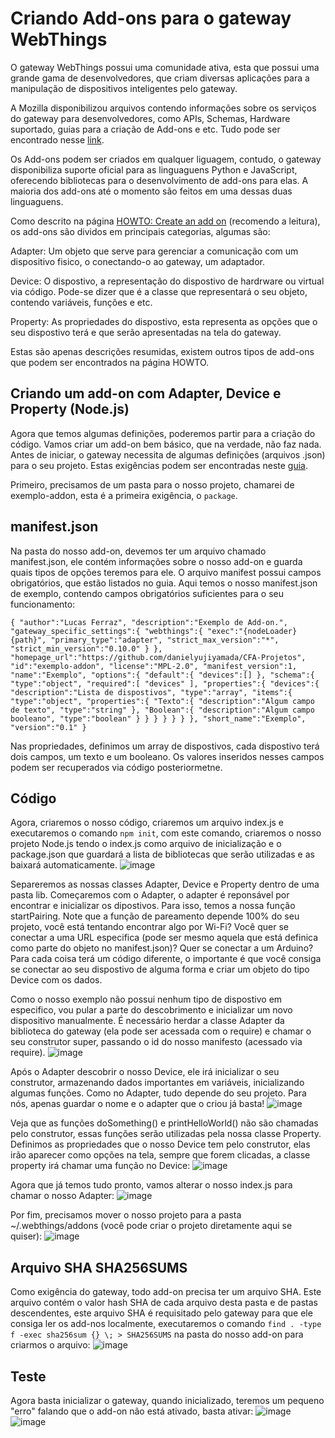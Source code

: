 # Criando Add-ons para o gateway WebThings

O gateway WebThings possui uma comunidade ativa, esta que possui uma grande gama de desenvolvedores, que criam diversas aplicações para a manipulação de dispositivos inteligentes pelo gateway.

A Mozilla disponibilizou arquivos contendo informações sobre os serviços do gateway para desenvolvedores, como APIs, Schemas, Hardware suportado, guias para a criação de Add-ons e etc. Tudo pode ser encontrado nesse [link](https://github.com/WebThingsIO/wiki/wiki).

Os Add-ons podem ser criados em qualquer liguagem, contudo, o gateway disponibiliza suporte oficial para as linguaguens Python e JavaScript, oferecendo bibliotecas para o desenvolvimento de add-ons para elas. A maioria dos add-ons até o momento são feitos em uma dessas duas linguaguens.

Como descrito na página [HOWTO: Create an add on](https://github.com/WebThingsIO/wiki/wiki/HOWTO%3A-Create-an-add-on) (recomendo a leitura), os add-ons são dividos em principais categorias, algumas são:

Adapter: Um objeto que serve para gerenciar a comunicação com um dispositivo fisico, o conectando-o ao gateway, um adaptador.

Device: O dispostivo, a representação do dispostivo de hardrware ou virtual via código. Pode-se dizer que é a classe que representará o seu objeto, contendo variáveis, funções e etc.

Property: As propriedades do dispostivo, esta representa as opções que o seu dispostivo terá e que serão apresentadas na tela do gateway.

Estas são apenas descrições resumidas, existem outros tipos de add-ons que podem ser encontrados na página HOWTO.

## Criando um add-on com Adapter, Device e Property (Node.js)

Agora que temos algumas definições, poderemos partir para a criação do código. Vamos criar um add-on bem básico, que na verdade, não faz nada. Antes de iniciar, o gateway necessita de algumas definições (arquivos .json) para o seu projeto. Estas exigências podem ser encontradas neste [guia](https://github.com/WebThingsIO/addon-list/blob/master/manifest.md).

Primeiro, precisamos de um pasta para o nosso projeto, chamarei de exemplo-addon, esta é a primeira exigência, o `package`.

## manifest.json
Na pasta do nosso add-on, devemos ter um arquivo chamado manifest.json, ele contém informações sobre o nosso add-on e guarda quais tipos de opções teremos para ele. O arquivo manifest possui campos obrigatórios, que estão listados no guia.
Aqui temos o nosso manifest.json de exemplo, contendo campos obrigatórios suficientes para o seu funcionamento:

`{
   "author":"Lucas Ferraz",
   "description":"Exemplo de Add-on.",
   "gateway_specific_settings":{
      "webthings":{
         "exec":"{nodeLoader} {path}",
         "primary_type":"adapter",
         "strict_max_version":"*",
         "strict_min_version":"0.10.0"
      }
   },
   "homepage_url":"https://github.com/danielyujiyamada/CFA-Projetos",
   "id":"exemplo-addon",
   "license":"MPL-2.0",
   "manifest_version":1,
   "name":"Exemplo",
   "options":{
      "default":{
         "devices":[]
      },
      "schema":{
         "type":"object",
         "required":[
            "devices"
         ],
         "properties":{
            "devices":{
               "description":"Lista de dispostivos",
               "type":"array",
               "items":{
                  "type":"object",
                  "properties":{
                     "Texto":{
                        "description":"Algum campo de texto",
                        "type":"string"
                     },
                     "Boolean":{
                        "description":"Algum campo booleano",
                        "type":"boolean"
                     }
                  }
               }
            }
         }
      }
   },
   "short_name":"Exemplo",
   "version":"0.1"
}`

Nas propriedades, definimos um array de dispostivos, cada dispostivo terá dois campos, um texto e um booleano. Os valores inseridos nesses campos podem ser recuperados via código posteriormetne.

## Código

Agora, criaremos o nosso código, criaremos um arquivo index.js e executaremos o comando `npm init`, com este comando, criaremos o nosso projeto Node.js tendo o index.js como arquivo de inicialização e o package.json que guardará a lista de bibliotecas que serão utilizadas e as baixará automaticamente.
![image](https://user-images.githubusercontent.com/56172744/150714088-0c4518da-bb52-4063-9131-7e99dc29ce4e.png)

Separeremos as nossas classes Adapter, Device e Property dentro de uma pasta lib. Começaremos com o Adapter, o adapter é reponsável por encontrar e inicializar os dipostivos. Para isso, temos a nossa função startPairing. Note que a função de pareamento depende 100% do seu projeto, você está tentando encontrar algo por Wi-Fi? Você quer se conectar a uma URL especifica (pode ser mesmo aquela que está definica como parte do objeto no manifest.json)? Quer se conectar a um Arduino? Para cada coisa terá um código diferente, o importante é que você consiga se conectar ao seu dispostivo de alguma forma e criar um objeto do tipo Device com os dados.

Como o nosso exemplo não possui nenhum tipo de dispostivo em especifico, vou pular a parte do descobrimento e inicializar um novo dispositivo manualmente. É necessário herdar a classe Adapter da biblioteca do gateway (ela pode ser acessada com o require) e chamar o seu construtor super, passando o id do nosso manifesto (acessado via require).
![image](https://user-images.githubusercontent.com/56172744/150715008-f074292a-02d5-4074-9d28-da083e4ab7bf.png)

Após o Adapter descobrir o nosso Device, ele irá inicializar o seu construtor, armazenando dados importantes em variáveis, inicializando algumas funções. Como no Adapter, tudo depende do seu projeto. Para nós, apenas guardar o nome e o adapter que o criou já basta!
![image](https://user-images.githubusercontent.com/56172744/150716652-fb9bf448-a54c-4f63-b4b8-8a6d437869e6.png)

Veja que as funções doSomething() e printHelloWorld() não são chamadas pelo construtor, essas funções serão utilizadas pela nossa classe Property. Definimos as propriedades que o nosso Device tem pelo construtor, elas irão aparecer como opções na tela, sempre que forem clicadas, a classe property irá chamar uma função no Device:
![image](https://user-images.githubusercontent.com/56172744/150716695-2ef9c4ed-980b-4be9-a784-acb4ca9bfa86.png)

Agora que já temos tudo pronto, vamos alterar o nosso index.js para chamar o nosso Adapter:
![image](https://user-images.githubusercontent.com/56172744/150716853-3f2f21bb-5eeb-42ec-b5ee-cd86f70748cc.png)

Por fim, precisamos mover o nosso projeto para a pasta ~/.webthings/addons (você pode criar o projeto diretamente aqui se quiser):
![image](https://user-images.githubusercontent.com/56172744/150718201-71393cd1-6d06-44f9-b21b-83489d753d39.png)

## Arquivo SHA SHA256SUMS

Como exigência do gateway, todo add-on precisa ter um arquivo SHA. Este arquivo contém o valor hash SHA de cada arquivo desta pasta e de pastas descendentes, este arquivo SHA é requisitado pelo gateway para que ele consiga ler os add-nos localmente, executaremos o comando `find . -type f -exec sha256sum {} \; > SHA256SUMS` na pasta do nosso add-on para criarmos o arquivo:
![image](https://user-images.githubusercontent.com/56172744/150718288-893a45a7-bdbc-46ee-a511-2c08e9545c10.png)

## Teste

Agora basta inicializar o gateway, quando inicializado, teremos um pequeno "erro" falando que o add-on não está ativado, basta ativar:
![image](https://user-images.githubusercontent.com/56172744/150719044-a1865a46-ff0a-4bdb-b48e-2c8ed42e2853.png)
![image](https://user-images.githubusercontent.com/56172744/150719084-d3d684f1-dfa5-4e35-bc6d-9cddb106a1a8.png)

